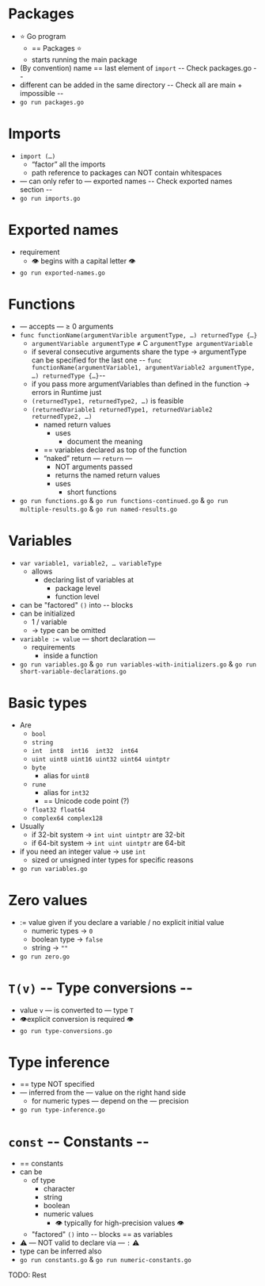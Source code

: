 # Packages
* ⭐ Go program
  *  == Packages ⭐
  * starts running the main package
* (By convention) name == last element of `import`   -- Check packages.go --
* different can be added in the same directory  -- Check all are main + impossible --
* `go run packages.go`

# Imports
* `import (…)`
  * “factor” all the imports
  * path reference to packages can NOT contain whitespaces
* — can only refer to — exported names -- Check exported names section --
* `go run imports.go`

# Exported names
* requirement
  * 👁️ begins with a capital letter 👁️
* `go run exported-names.go`

# Functions
* — accepts — ≥ 0 arguments
* `func functionName(argumentVarible argumentType, …) returnedType {…}`
  * `argumentVariable argumentType` ≠ C `argumentType argumentVariable`
  * if several consecutive arguments share the type → argumentType can be specified for the last one -- 
  `func functionName(argumentVariable1, argumentVariable2 argumentType, …) returnedType {…}`--
  * if you pass more argumentVariables than defined in the function → errors in Runtime just
  * `(returnedType1, returnedType2, …)` is feasible
  * `(returnedVariable1 returnedType1, returnedVariable2 returnedType2, …)`
    * named return values
      * uses
        * document the meaning
    * == variables declared as top of the function
    * “naked” return — `return` —
      * NOT arguments passed
      * returns the named return values
      * uses
        * short functions 
* `go run functions.go` & `go run functions-continued.go` & `go run multiple-results.go` & `go run named-results.go`

# Variables
* `var variable1, variable2, … variableType`
  * allows
    * declaring list of variables at
      * package level
      * function level
* can be "factored" `()` into -- blocks 
* can be initialized
  * 1 / variable
  * → type can be omitted
* `variable := value` — short declaration —
  * requirements
    * inside a function
* `go run variables.go` & `go run variables-with-initializers.go` & `go run short-variable-declarations.go`

# Basic types
* Are
  * `bool`
  * `string`
  * `int  int8  int16  int32  int64`
  * `uint uint8 uint16 uint32 uint64 uintptr`
  * `byte`
    * alias for `uint8` 
  * `rune`
    * alias for `int32`
    * == Unicode code point (?)
  * `float32 float64`
  * `complex64 complex128`
* Usually 
  * if 32-bit system -> `int uint uintptr` are 32-bit 
  * if 64-bit system -> `int uint uintptr` are 64-bit 
* if you need an integer value -> use `int`
  * sized or unsigned inter types for specific reasons
* `go run variables.go`

# Zero values
* := value given if you declare a variable / no explicit initial value
  * numeric types -> `0`
  * boolean type -> `false`
  * string -> `""`
* `go run zero.go`

# `T(v)` -- Type conversions --
* value `v` — is converted to — type `T`
* 👁️explicit conversion is required 👁️
* `go run type-conversions.go`

# Type inference
* == type NOT specified
* — inferred from the — value on the right hand side
  * for numeric types — depend on the — precision
* `go run type-inference.go`

# `const` -- Constants --
* == constants
* can be
  * of type
    * character
    * string
    * boolean
    * numeric values
      * 👁️ typically for high-precision values 👁️
  * "factored" `()` into -- blocks == as variables
* ⚠️ — NOT valid to declare via — `:` ⚠️
* type can be inferred also
* `go run constants.go` & `go run numeric-constants.go`

TODO: Rest
